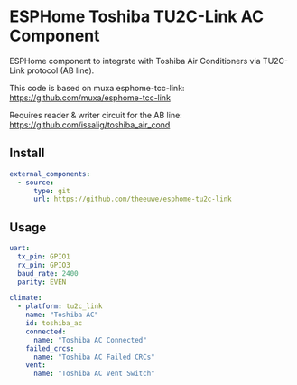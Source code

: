 # ESPHome Toshiba TU2C-Link AC Component

ESPHome component to integrate with Toshiba Air Conditioners via TU2C-Link protocol (AB line).

This code is based on muxa esphome-tcc-link: https://github.com/muxa/esphome-tcc-link

Requires reader & writer circuit for the AB line: https://github.com/issalig/toshiba_air_cond

## Install

```yaml
external_components:
  - source:
      type: git
      url: https://github.com/theeuwe/esphome-tu2c-link

```

## Usage

```yaml
uart:
  tx_pin: GPIO1
  rx_pin: GPIO3
  baud_rate: 2400
  parity: EVEN

climate:
  - platform: tu2c_link
    name: "Toshiba AC"
    id: toshiba_ac
    connected:
      name: "Toshiba AC Connected"
    failed_crcs:
      name: "Toshiba AC Failed CRCs"
    vent:
      name: "Toshiba AC Vent Switch"
```
